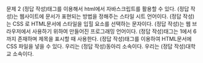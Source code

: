 문제 2
(정답 작성)태그를 이용해서 html에서 자바스크립트를 활용할 수 있다.
(정답 작성)는 웹사이트에 문서가 표현되는 방법을 정해주는 스타일 시트 언어이다.
(정답 작성)는 CSS 로 HTML문서에 스타일을 입힐 요소를 선택하는 문자이다.
(정답 작성)는 웹 브라우저에서 사용하기 위하여 만들어진 프로그래밍 언어이다.
(정답 작성)태그는 1에서 6까지 존재하며 제목을 표시할 때 사용한다.
(정답 작성)태그를 이용하여 HTML문서에 CSS 파일을 넣을 수 있다.
우리는 (정답 작성)동아리 소속이다.
우리는 (정답 작성)대학교 소속이다.
